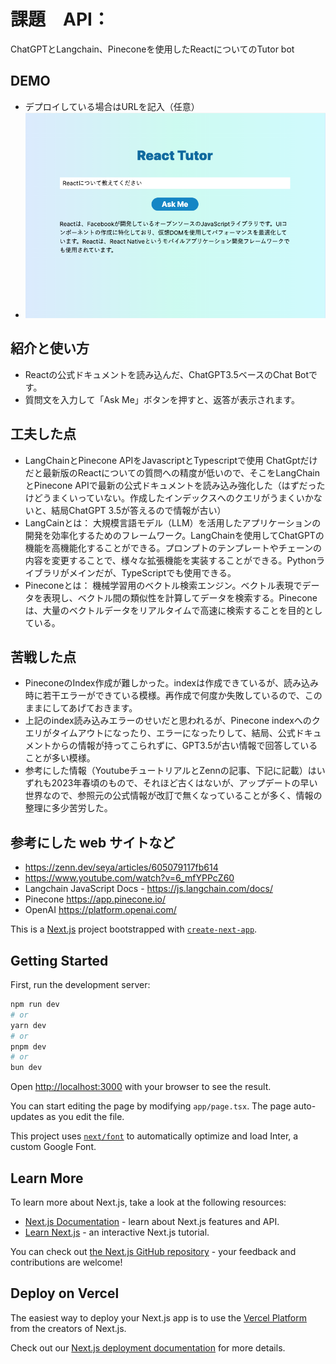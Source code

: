 # 課題　API：
ChatGPTとLangchain、Pineconeを使用したReactについてのTutor bot

## DEMO

  - デプロイしている場合はURLを記入（任意）
  - ![使用例](/capimg/Screenshot%202023-12-02%20at%209.26.35.png)

## 紹介と使い方

  - Reactの公式ドキュメントを読み込んだ、ChatGPT3.5ベースのChat Botです。
  - 質問文を入力して「Ask Me」ボタンを押すと、返答が表示されます。
  

## 工夫した点

  - LangChainとPinecone APIをJavascriptとTypescriptで使用
   ChatGptだけだと最新版のReactについての質問への精度が低いので、そこをLangChainとPinecone APIで最新の公式ドキュメントを読み込み強化した（はずだったけどうまくいっていない。作成したインデックスへのクエリがうまくいかないと、結局ChatGPT 3.5が答えるので情報が古い）
  - LangCainとは： 大規模言語モデル（LLM）を活用したアプリケーションの開発を効率化するためのフレームワーク。LangChainを使用してChatGPTの機能を高機能化することができる。プロンプトのテンプレートやチェーンの内容を変更することで、様々な拡張機能を実装することができる。Pythonライブラリがメインだが、TypeScriptでも使用できる。
  - Pineconeとは： 機械学習用のベクトル検索エンジン。ベクトル表現でデータを表現し、ベクトル間の類似性を計算してデータを検索する。Pinecone は、大量のベクトルデータをリアルタイムで高速に検索することを目的としている。
  

## 苦戦した点

  - PineconeのIndex作成が難しかった。indexは作成できているが、読み込み時に若干エラーができている模様。再作成で何度か失敗しているので、このままにしてあげておきます。
  - 上記のindex読み込みエラーのせいだと思われるが、Pinecone indexへのクエリがタイムアウトになったり、エラーになったりして、結局、公式ドキュメントからの情報が持ってこられずに、GPT3.5が古い情報で回答していることが多い模様。
  - 参考にした情報（YoutubeチュートリアルとZennの記事、下記に記載）はいずれも2023年春頃のもので、それほど古くはないが、アップデートの早い世界なので、参照元の公式情報が改訂で無くなっていることが多く、情報の整理に多少苦労した。
 

## 参考にした web サイトなど

  - https://zenn.dev/seya/articles/605079117fb614
  - https://www.youtube.com/watch?v=6_mfYPPcZ60
  - Langchain JavaScript Docs - https://js.langchain.com/docs/
  - Pinecone  https://app.pinecone.io/
  - OpenAI https://platform.openai.com/


This is a [Next.js](https://nextjs.org/) project bootstrapped with [`create-next-app`](https://github.com/vercel/next.js/tree/canary/packages/create-next-app).

## Getting Started

First, run the development server:

```bash
npm run dev
# or
yarn dev
# or
pnpm dev
# or
bun dev
```

Open [http://localhost:3000](http://localhost:3000) with your browser to see the result.

You can start editing the page by modifying `app/page.tsx`. The page auto-updates as you edit the file.

This project uses [`next/font`](https://nextjs.org/docs/basic-features/font-optimization) to automatically optimize and load Inter, a custom Google Font.

## Learn More

To learn more about Next.js, take a look at the following resources:

- [Next.js Documentation](https://nextjs.org/docs) - learn about Next.js features and API.
- [Learn Next.js](https://nextjs.org/learn) - an interactive Next.js tutorial.

You can check out [the Next.js GitHub repository](https://github.com/vercel/next.js/) - your feedback and contributions are welcome!

## Deploy on Vercel

The easiest way to deploy your Next.js app is to use the [Vercel Platform](https://vercel.com/new?utm_medium=default-template&filter=next.js&utm_source=create-next-app&utm_campaign=create-next-app-readme) from the creators of Next.js.

Check out our [Next.js deployment documentation](https://nextjs.org/docs/deployment) for more details.
